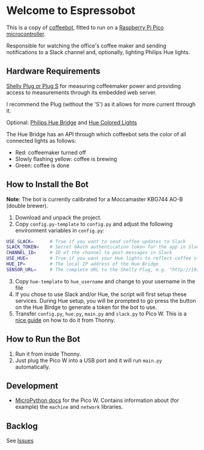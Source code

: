 # Welcome to Espressobot

This is a copy of [coffeebot](https://github.com/phixarhasse/coffeebot), fitted to run on a [Raspberry Pi Pico microcontroller](https://www.raspberrypi.com/products/raspberry-pi-pico/).

Responsible for watching the office's coffee maker and sending notifications to a Slack channel and, optionally, lighting Philips Hue lights.

## Hardware Requirements

[Shelly Plug or Plug S](https://www.shelly.cloud/products/shelly-plug-smart-home-automation-device/) for measuring coffeemaker power
and providing access to measurements through its embedded web server.

I recommend the Plug (without the 'S') as it allows for more current through it.

Optional: [Philips Hue Bridge](https://www.philips-hue.com/en-gb/p/hue-bridge/8719514342583) and [Hue Colored Lights](https://www.philips-hue.com/en-gb/products/smart-light-bulbs)

The Hue Bridge has an API through which coffeebot sets the color of all connected lights as follows:

- Red: coffeemaker turned off
- Slowly flashing yellow: coffee is brewing
- Green: coffee is done

## How to Install the Bot

**Note**: The bot is currently calibrated for a Moccamaster KBG744 AO-B (double brewer).

1. Download and unpack the project.
2. Copy `config.py-template` to `config.py`  and adjust the following environment variables in `config.py`:

```sh
USE_SLACK=      # True if you want to send coffee updates to Slack
SLACK_TOKEN=    # Secret OAuth authentication token for the app in Slack (you need to add an app called "CoffeeBot" to your Slack workspace to generate one)
CHANNEL_ID=     # ID of the channel to post messages in Slack
USE_HUE=        # True if you want your Hue lights to reflect coffee status
HUE_IP=         # The local IP address of the Hue Bridge
SENSOR_URL=     # The complete URL to the Shelly Plug, e.g. "http://192.168.0.10/meter/0" without the quotes (see Shelly docs for more details)
```

3. Copy `hue-template` to `hue_username` and change to your username in the file
4. If you chose to use Slack and/or Hue, the script will first setup these services.
During Hue setup, you will be prompted to go press the button on the Hue Birdge to generate a token for the bot to use.
5. Transfer `config.py`, `hue.py`, `main.py` and `slack.py` to Pico W.
This is a [nice guide](https://randomnerdtutorials.com/getting-started-raspberry-pi-pico-w/)
on how to do it from Thonny.

## How to Run the Bot

1. Run it from inside Thonny.
2. Just plug the Pico W into a USB port and it will run `main.py` automatically.

## Development

- [MicroPython docs](https://docs.micropython.org/en/latest/esp32/quickref.html#general-board-control) for the Pico W.
Contains information about (for example) the `machine` and `network` libraries.

## Backlog
See [Issues](https://github.com/phixarhasse/coffeebot/issues)
